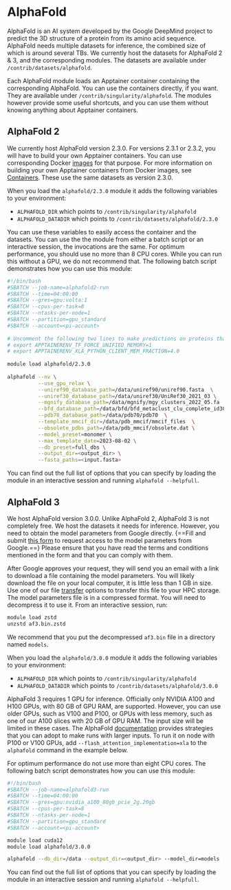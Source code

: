 # AlphaFold

AlphaFold is an AI system developed by the Google DeepMind project to predict the 3D structure of a protein from its amino acid sequence. AlphaFold needs multiple datasets for inference, the combined size of which is around several TBs. We currently host the datasets for AlphaFold 2 & 3, and the corresponding modules. The datasets are available under `/contrib/datasets/alphafold`.

Each AlphaFold module loads an Apptainer container containing the corresponding AlphaFold. You can use the containers directly, if you want. They are available under `/contrib/singularity/alphafold`. The modules however provide some useful shortcuts, and you can use them without knowing anything about Apptainer containers.

## AlphaFold 2

We currently host AlphaFold version 2.3.0. For versions 2.3.1 or 2.3.2, you will have to build your own Apptainer containers. You can use corresponding Docker [images](https://hub.docker.com/r/catgumag/alphafold/tags) for that purpose. For more information on building your own Apptainer containers from Docker images, see [Containers](../../containers/what_are_containers/index.md). These use the same datasets as version 2.3.0.

When you load the `alphafold/2.3.0` module it adds the following variables to your environment:

* `ALPHAFOLD_DIR` which points to `/contrib/singularity/alphafold`
* `ALPHAFOLD_DATADIR` which points to `/contrib/datasets/alphafold/2.3.0`

You can use these variables to easily access the container and the datasets. You can use the the module from either a batch script or an interactive session, the invocations are the same. For optimum performance, you should use no more than 8 CPU cores. While you can run this without a GPU, we do not recommend that. The following batch script demonstrates how you can use this module:

```bash
#!/bin/bash
#SBATCH --job-name=alphafold2-run
#SBATCH --time=04:00:00
#SBATCH --gres=gpu:volta:1
#SBATCH --cpus-per-task=8
#SBATCH --ntasks-per-node=1
#SBATCH --partition=gpu_standard
#SBATCH --account=<pi-account>
 
# Uncomment the following two lines to make predictions on proteins that would be too long to fit into GPU memory.
# export APPTAINERENV_TF_FORCE_UNIFIED_MEMORY=1 
# export APPTAINERENV_XLA_PYTHON_CLIENT_MEM_FRACTION=4.0
 
module load alphafold/2.3.0
 
alphafold --nv \
          --use_gpu_relax \
          --uniref90_database_path=/data/uniref90/uniref90.fasta  \
          --uniref30_database_path=/data/uniref30/UniRef30_2021_03 \
          --mgnify_database_path=/data/mgnify/mgy_clusters_2022_05.fa  \
          --bfd_database_path=/data/bfd/bfd_metaclust_clu_complete_id30_c90_final_seq.sorted_opt  \
          --pdb70_database_path=/data/pdb70/pdb70  \
          --template_mmcif_dir=/data/pdb_mmcif/mmcif_files  \
          --obsolete_pdbs_path=/data/pdb_mmcif/obsolete.dat \
          --model_preset=monomer \
          --max_template_date=2023-08-02 \
          --db_preset=full_dbs \
          --output_dir=<output_dir> \
          --fasta_paths=<input.fasta>
```

You can find out the full list of options that you can specify by loading the module in an interactive session and running `alphafold --helpfull`. 

## AlphaFold 3

We host AlphaFold version 3.0.0. Unlike AlphaFold 2, AlphaFold 3 is not completely free. We host the datasets it needs for inference. However, you need to obtain the model parameters from Google directly. {==Fill and submit [this form](https://docs.google.com/forms/d/e/1FAIpQLSfWZAgo1aYk0O4MuAXZj8xRQ8DafeFJnldNOnh_13qAx2ceZw/viewform) to request access to the model parameters from Google.==} Please ensure that you have read the terms and conditions mentioned in the form and that you can comply with them.

After Google approves your request, they will send you an email with a link to download a file containing the model parameters. You will likely download the file on your local computer, it is little less than 1 GB in size. Use one of our file [transfer](../../../storage_and_transfers/transfers/overview/index.md) options to transfer this file to your HPC storage. The model parameters file is in a compressed format. You will need to decompress it to use it. From an interactive session, run:

```bash
module load zstd
unzstd af3.bin.zstd
```

We recommend that you put the decompressed `af3.bin` file in a directory named `models`. 

When you load the `alphafold/3.0.0` module it adds the following variables to your environment:

* `ALPHAFOLD_DIR` which points to `/contrib/singularity/alphafold`
* `ALPHAFOLD_DATADIR` which points to `/contrib/datasets/alphafold/3.0.0`


AlphaFold 3 requires 1 GPU for inference. Officially only NVIDIA A100 and H100 GPUs, with 80 GB of GPU RAM, are supported. However, you can use older GPUs, such as V100 and P100, or GPUs with less memory, such as one of our A100 slices with 20 GB of GPU RAM. The input size will be limited in these cases. The AlphaFold [documentation](https://github.com/google-deepmind/alphafold3/blob/main/docs/performance.md) provides strategies that you can adopt to make runs with larger inputs. To run it on node with P100 or V100 GPUs, add `--flash_attention_implementation=xla` to the `alphafold` command in the example below.

For optimum performance do not use more than eight CPU cores. The following batch script demonstrates how you can use this module:

```bash
#!/bin/bash
#SBATCH --job-name=alphafold3-run
#SBATCH --time=04:00:00
#SBATCH --gres=gpu:nvidia_a100_80gb_pcie_2g.20gb
#SBATCH --cpus-per-task=8
#SBATCH --ntasks-per-node=1
#SBATCH --partition=gpu_standard
#SBATCH --account=<pi-account>

module load cuda12
module load alphafold/3.0.0

alphafold --db_dir=/data --output_dir=<output_dir> --model_dir=models --json_path=<input.json>
```

You can find out the full list of options that you can specify by loading the module in an interactive session and running `alphafold --helpfull`. 
